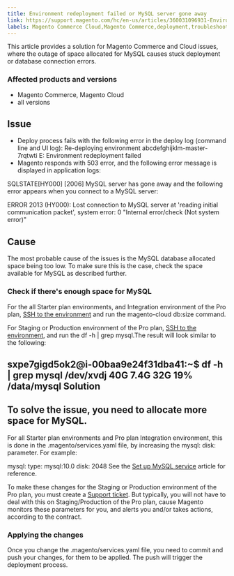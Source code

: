 ```yaml
---
title: Environment redeployment failed or MySQL server gone away
link: https://support.magento.com/hc/en-us/articles/360031096931-Environment-redeployment-failed-or-MySQL-server-gone-away
labels: Magento Commerce Cloud,Magento Commerce,deployment,troubleshooting,mysql
---
```


This article provides a solution for Magento Commerce and Cloud issues, where the outage of space allocated for MySQL causes stuck deployment or database connection errors.

 ###  Affected products and versions

 
 * Magento Commerce, Magento Cloud
 * all versions
 
 Issue
-----

 
 * Deploy process fails with the following error in the deploy log (command line and UI log):  Re-deploying environment abcdefghijklm-master-7rqtwti E: Environment redeployment failed 
 *  Magento responds with 503 error, and the following error message is displayed in application logs:

 SQLSTATE[HY000] [2006] MySQL server has gone away  and the following error appears when you connect to a MySQL server:

 ERROR 2013 (HY000): Lost connection to MySQL server at 'reading initial communication packet', system error: 0 "Internal error/check (Not system error)"   
 
 Cause
-----

 The most probable cause of the issues is the MySQL database allocated space being too low. To make sure this is the case, check the space available for MySQL as described further.

 ### Check if there's enough space for MySQL

 For the all Starter plan environments, and Integration environment of the Pro plan, [SSH to the environment](https://devdocs.magento.com/guides/v2.2/cloud/env/environments-ssh.html#ssh) and run the magento-cloud db:size command.

 For Staging or Production environment of the Pro plan, [SSH to the environment](https://devdocs.magento.com/guides/v2.2/cloud/env/environments-ssh.html#ssh), and run the df -h  | grep mysql.The result will look similar to the following:

 sxpe7gigd5ok2@i-00baa9e24f31dba41:~$ df -h | grep mysql /dev/xvdj 40G 7.4G 32G 19% /data/mysql Solution
--------

 To solve the issue, you need to allocate more space for MySQL.
--------------------------------------------------------------

 For all Starter plan environments and Pro plan Integration environment, this is done in the .magento/services.yaml file, by increasing the mysql: disk: parameter. For example:

 mysql: type: mysql:10.0 disk: 2048  See the [Set up MySQL service](https://devdocs.magento.com/guides/v2.3/cloud/project/project-conf-files_services-mysql.html) article for reference.

 To make these changes for the Staging or Production environment of the Pro plan, you must create a [Support ticket](http://support.magento.com/). But typically, you will not have to deal with this on Staging/Production of the Pro plan, cause Magento monitors these parameters for you, and alerts you and/or takes actions, according to the contract.

 ### Applying the changes

 Once you change the .magento/services.yaml file, you need to commit and push your changes, for them to be applied. The push will trigger the deployment process.

   

